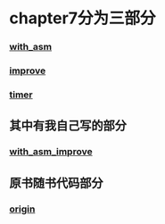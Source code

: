 # chapter7分为三部分

### [with_asm](./with_asm)

### [improve](./improve)

### [timer](./timer)

## 其中有我自己写的部分

### [with_asm_improve](./with_asm_improve)

## 原书随书代码部分

### [origin](./origin)
